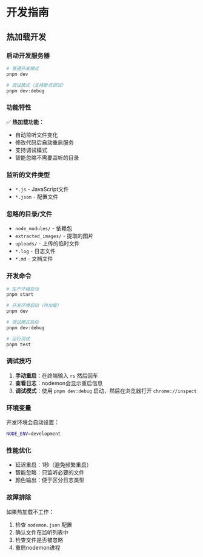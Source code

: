 # 开发指南

## 热加载开发

### 启动开发服务器
```bash
# 普通开发模式
pnpm dev

# 调试模式（支持断点调试）
pnpm dev:debug
```

### 功能特性

✅ **热加载功能**：
- 自动监听文件变化
- 修改代码后自动重启服务
- 支持调试模式
- 智能忽略不需要监听的目录

### 监听的文件类型
- `*.js` - JavaScript文件
- `*.json` - 配置文件

### 忽略的目录/文件
- `node_modules/` - 依赖包
- `extracted_images/` - 提取的图片
- `uploads/` - 上传的临时文件
- `*.log` - 日志文件
- `*.md` - 文档文件

### 开发命令

```bash
# 生产环境启动
pnpm start

# 开发环境启动（热加载）
pnpm dev

# 调试模式启动
pnpm dev:debug

# 运行测试
pnpm test
```

### 调试技巧

1. **手动重启**：在终端输入 `rs` 然后回车
2. **查看日志**：nodemon会显示重启信息
3. **调试模式**：使用 `pnpm dev:debug` 启动，然后在浏览器打开 `chrome://inspect`

### 环境变量

开发环境会自动设置：
```bash
NODE_ENV=development
```

### 性能优化

- 延迟重启：1秒（避免频繁重启）
- 智能忽略：只监听必要的文件
- 颜色输出：便于区分日志类型

### 故障排除

如果热加载不工作：
1. 检查 `nodemon.json` 配置
2. 确认文件在监听列表中
3. 检查文件是否被忽略
4. 重启nodemon进程 